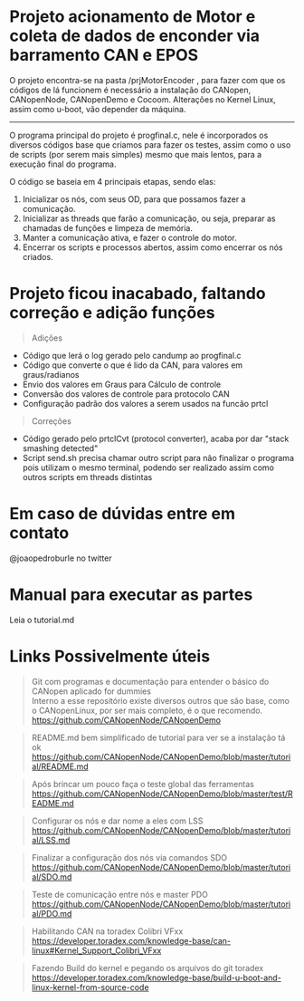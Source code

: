# Projeto acionamento de Motor e coleta de dados de enconder via barramento CAN e EPOS

O projeto encontra-se na pasta /prjMotorEncoder , para fazer com que os códigos de lá funcionem é necessário a instalação do CANopen, CANopenNode, CANopenDemo e Cocoom. Alterações no Kernel Linux, assim como u-boot, vão depender da máquina.

<hr>

O programa principal do projeto é progfinal.c, nele é incorporados os diversos códigos base que criamos para fazer os testes, assim como o uso de scripts (por serem mais simples) mesmo que mais lentos, para a execução final do programa.

O código se baseia em 4 principais etapas, sendo elas:
<ol>
<li> Inicializar os nós, com seus OD, para que possamos fazer a comunicação.</li>
<li> Inicializar as threads que farão a comunicação, ou seja, preparar as chamadas de funções e limpeza de memória.</li>
<li> Manter a comunicação ativa, e fazer o controle do motor.</li>
<li> Encerrar os scripts e processos abertos, assim como encerrar os nós criados.</li>
</ol>

# Projeto ficou inacabado, faltando correção e adição funções

> Adições
<ul>
<li> Código que lerá o log gerado pelo candump ao progfinal.c </li>
<li> Código que converte o que é lido da CAN, para valores em graus/radianos </li>
<li> Envio dos valores em Graus para Cálculo de controle </li>
<li> Conversão dos valores de controle para protocolo CAN </li>
<li> Configuração padrão dos valores a serem usados na funcão prtcl </li>
</ul>

> Correções
<ul>
<li> Código gerado pelo prtclCvt (protocol converter), acaba por dar "stack smashing detected" </li>
<li> Script send.sh precisa chamar outro script para não finalizar o programa pois utilizam o mesmo terminal, podendo ser realizado assim como outros scripts em threads distintas</li>
</ul>

# Em caso de dúvidas entre em contato

@joaopedroburle no twitter

# Manual para executar as partes

Leia o tutorial.md

# Links Possivelmente úteis

> Git com programas e documentação para entender o básico do CANopen aplicado for dummies<br>
Interno a esse repositório existe diversos outros que são base, como o CANopenLinux, por ser mais completo, é o que recomendo.
https://github.com/CANopenNode/CANopenDemo

> README.md bem simplificado de tutorial para ver se a instalação tá ok <br>
https://github.com/CANopenNode/CANopenDemo/blob/master/tutorial/README.md

> Após brincar um pouco faça o teste global das ferramentas <br>
https://github.com/CANopenNode/CANopenDemo/blob/master/test/README.md

> Configurar os nós e dar nome a eles com LSS <br>
https://github.com/CANopenNode/CANopenDemo/blob/master/tutorial/LSS.md

> Finalizar a configuração dos nós via comandos SDO <br>
https://github.com/CANopenNode/CANopenDemo/blob/master/tutorial/SDO.md

> Teste de comunicação entre nós e master PDO <br>
https://github.com/CANopenNode/CANopenDemo/blob/master/tutorial/PDO.md

> Habilitando CAN na toradex Colibri VFxx <br>
https://developer.toradex.com/knowledge-base/can-linux#Kernel_Support_Colibri_VFxx

> Fazendo Build do kernel e pegando os arquivos do git toradex <br>
https://developer.toradex.com/knowledge-base/build-u-boot-and-linux-kernel-from-source-code
